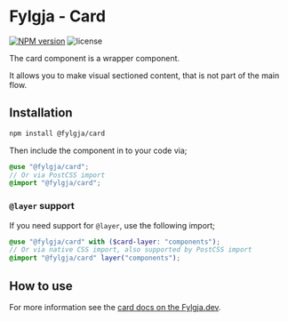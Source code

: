# Fylgja - Card

[![NPM version](https://img.shields.io/npm/v/@fylgja/card)](https://www.npmjs.org/package/@fylgja/card)
![license](https://img.shields.io/github/license/fylgja/fylgja)

The card component is a wrapper component.

It allows you to make visual sectioned content,
that is not part of the main flow.

## Installation

```bash
npm install @fylgja/card
```

Then include the component in to your code via;

```scss
@use "@fylgja/card";
// Or via PostCSS import
@import "@fylgja/card";
```

### `@layer` support

If you need support for `@layer`,
use the following import;

```scss
@use "@fylgja/card" with ($card-layer: "components");
// Or via native CSS import, also supported by PostCSS import
@import "@fylgja/card" layer("components");
```

## How to use

For more information see the [card docs on the Fylgja.dev](https://fylgja.dev/components/card/).
